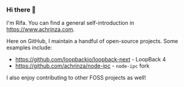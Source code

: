 ### Hi there 👋

I'm Rifa. You can find a general self-introduction in <https://www.achrinza.com>.

Here on GitHub, I maintain a handful of open-source projects. Some examples include:

- https://github.com/loopbackio/loopback-next - LoopBack 4
- https://github.com/achrinza/node-ipc - `node-ipc` fork

I also enjoy contributing to other FOSS projects as well!

<!--
**achrinza/achrinza** is a ✨ _special_ ✨ repository because its `README.md` (this file) appears on your GitHub profile.

Here are some ideas to get you started:

- 🔭 I’m currently working on ...
- 🌱 I’m currently learning ...
- 👯 I’m looking to collaborate on ...
- 🤔 I’m looking for help with ...
- 💬 Ask me about ...
- 📫 How to reach me: ...
- 😄 Pronouns: ...
- ⚡ Fun fact: ...
-->
